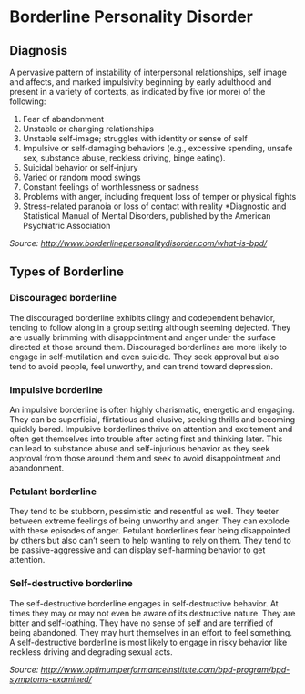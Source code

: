 # Borderline Personality Disorder
## Diagnosis
A pervasive pattern of instability of interpersonal relationships, self image and affects, and marked impulsivity beginning by early adulthood and present in a variety of contexts, as indicated by five (or more) of the following:
1. Fear of abandonment
2. Unstable or changing relationships
3. Unstable self-image; struggles with identity or sense of self
4. Impulsive or self-damaging behaviors (e.g., excessive spending, unsafe sex, substance abuse, reckless driving, binge eating).
5. Suicidal behavior or self-injury
6. Varied or random mood swings
7. Constant feelings of worthlessness or sadness
8. Problems with anger, including frequent loss of temper or physical fights
9. Stress-related paranoia or loss of contact with reality
*Diagnostic and Statistical Manual of Mental Disorders, published by the American Psychiatric Association

_Source: http://www.borderlinepersonalitydisorder.com/what-is-bpd/_

## Types of Borderline
### Discouraged borderline
The discouraged borderline exhibits clingy and codependent behavior, tending to follow along in a group setting although seeming dejected. They are usually brimming with disappointment and anger under the surface directed at those around them. Discouraged borderlines are more likely to engage in self-mutilation and even suicide. They seek approval but also tend to avoid people, feel unworthy, and can trend toward depression.
### Impulsive borderline
An impulsive borderline is often highly charismatic, energetic and engaging. They can be superficial, flirtatious and elusive, seeking thrills and becoming quickly bored. Impulsive borderlines thrive on attention and excitement and often get themselves into trouble after acting first and thinking later. This can lead to substance abuse and self-injurious behavior as they seek approval from those around them and seek to avoid disappointment and abandonment.
### Petulant borderline
They tend to be stubborn, pessimistic and resentful as well. They teeter between extreme feelings of being unworthy and anger. They can explode with these episodes of anger. Petulant borderlines fear being disappointed by others but also can’t seem to help wanting to rely on them. They tend to be passive-aggressive and can display self-harming behavior to get attention.
### Self-destructive borderline
The self-destructive borderline engages in self-destructive behavior. At times they may or may not even be aware of its destructive nature. They are bitter and self-loathing. They have no sense of self and are terrified of being abandoned. They may hurt themselves in an effort to feel something. A self-destructive borderline is most likely to engage in risky behavior like reckless driving and degrading sexual acts.

_Source: http://www.optimumperformanceinstitute.com/bpd-program/bpd-symptoms-examined/_
